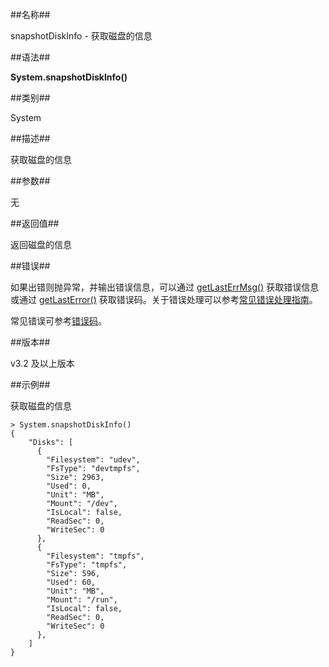 ##名称##

snapshotDiskInfo - 获取磁盘的信息

##语法##

**System.snapshotDiskInfo()**

##类别##

System

##描述##

获取磁盘的信息

##参数##

无

##返回值##

返回磁盘的信息

##错误##

如果出错则抛异常，并输出错误信息，可以通过 [getLastErrMsg()](manual/Manual/Sequoiadb_Command/Global/getLastErrMsg.md) 获取错误信息或通过 [getLastError()](manual/Manual/Sequoiadb_Command/Global/getLastError.md) 获取错误码。关于错误处理可以参考[常见错误处理指南](manual/FAQ/faq_sdb.md)。

常见错误可参考[错误码](manual/Manual/Sequoiadb_error_code.md)。

##版本##

v3.2 及以上版本

##示例##

获取磁盘的信息

```lang-javascript
> System.snapshotDiskInfo()
{
    "Disks": [
      {
        "Filesystem": "udev",
        "FsType": "devtmpfs",
        "Size": 2963,
        "Used": 0,
        "Unit": "MB",
        "Mount": "/dev",
        "IsLocal": false,
        "ReadSec": 0,
        "WriteSec": 0
      },
      {
        "Filesystem": "tmpfs",
        "FsType": "tmpfs",
        "Size": 596,
        "Used": 60,
        "Unit": "MB",
        "Mount": "/run",
        "IsLocal": false,
        "ReadSec": 0,
        "WriteSec": 0
      },
    ]
}
```